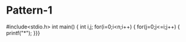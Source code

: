 # Pattern-1

#include<stdio.h>
int main()
{
int i,j;
for(i=0;i<n;i++)
{
for(j=0;j<=i;j++)
{
printf("*");
}}}
